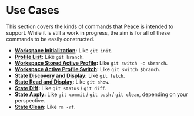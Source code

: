 # Use Cases

This section covers the kinds of commands that Peace is intended to support. While it is still a work in progress, the aim is for all of these commands to be easily constructed.

* **[Workspace Initialization]:** Like `git init`.
* **[Profile List]:** Like `git branch`.
* **[Workspace Stored Active Profile]:** Like `git switch -c $branch`.
* **[Workspace Active Profile Switch]:** Like `git switch $branch`.
* **[State Discovery and Display]:** Like `git fetch`.
* **[State Read and Display]:** Like `git show`.
* **[State Diff]:** Like `git status` / `git diff`.
* **[State Apply]:** Like `git commit` / `git push` / `git clean`, depending on your perspective.
* **[State Clean]:** Like `rm -rf`.


[Workspace Initialization]: use_cases/workspace_initialization.md
[Profile List]: use_cases/profile_list.md
[Workspace Stored Active Profile]: use_cases/workspace_stored_active_profile.md
[Workspace Active Profile Switch]: use_cases/workspace_active_profile_switch.md
[State Discovery and Display]: use_cases/state_discovery_and_display.md
[State Read and Display]: use_cases/state_read_and_display.md
[State Diff]: use_cases/state_diff.md
[State Apply]: use_cases/state_apply.md
[State Clean]: use_cases/state_clean.md
